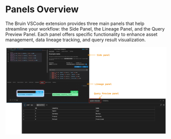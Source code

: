 # Panels Overview  

The Bruin VSCode extension provides three main panels that help streamline your workflow: the Side Panel, the Lineage Panel, and the Query Preview Panel. 
Each panel offers specific functionality to enhance asset management, data lineage tracking, and query result visualization.

![Bruin Panels](../public/vscode-extension/panels/bruin-panels.png)
